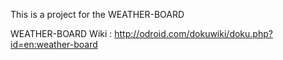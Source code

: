 This is a project for the WEATHER-BOARD

WEATHER-BOARD Wiki : http://odroid.com/dokuwiki/doku.php?id=en:weather-board
